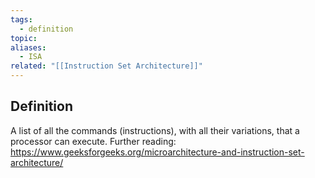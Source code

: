 ```yaml
---
tags:
  - definition
topic: 
aliases:
  - ISA
related: "[[Instruction Set Architecture]]"
---
```

## Definition
A list of all the commands (instructions), with all their variations, that a processor can execute. Further reading: https://www.geeksforgeeks.org/microarchitecture-and-instruction-set-architecture/
